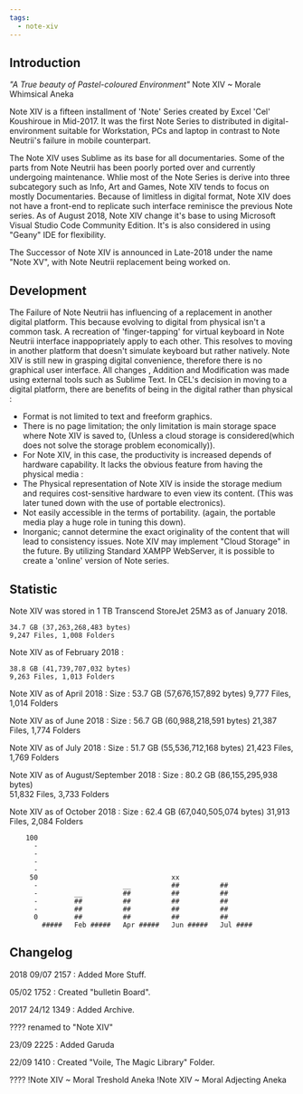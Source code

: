 ```yaml
---
tags:
  - note-xiv
---
```

## Introduction
*"A True beauty of Pastel-coloured Environment"*
Note XIV ~ Morale Whimsical Aneka

Note XIV is a fifteen installment of 'Note' Series created by Excel 'Cel' Koushiroue 
in Mid-2017. It was the first Note Series to distributed in digital-environment suitable for Workstation, PCs and laptop in contrast to Note Neutrii's failure in mobile counterpart.

The Note XIV uses Sublime as its base for all documentaries. Some of the parts from 
Note Neutrii has been poorly ported over and currently undergoing maintenance.
Whlie most of the Note Series is derive into three subcategory such as Info, Art and Games, Note XIV tends to focus on mostly Documentaries.
Because of limitless in digital format, Note XIV does not have a front-end to replicate such interface reminisce the previous Note series.
As of August 2018, Note XIV change it's base to using Microsoft Visual Studio Code
Community Edition.
It's is also considered in using "Geany" IDE for flexibility.

The Successor of Note XIV is announced in Late-2018 under the name "Note XV", with Note Neutrii replacement being worked on.
## Development 
The Failure of Note Neutrii has influencing of a replacement in another digital platform.
This because evolving to digital from physical isn't a common task. A recreation of 
'finger-tapping' for virtual keyboard in Note Neutrii interface inappopriately apply to
each other. This resolves to moving in another platform that doesn't simulate keyboard but rather natively.
Note XIV is still new in grasping digital convenience, therefore there is no graphical
user interface. All changes , Addition and Modification was made using external tools such as Sublime Text.
In CEL's decision in moving to a digital platform, there are benefits of being in the digital rather than physical :
 - Format is not limited to text and freeform graphics.
 - There is no page limitation; the only limitation is main storage space where Note XIV is saved to, (Unless a cloud storage is considered(which does not solve the storage problem economically)).
 - For Note XIV, in this case, the productivity is increased depends of hardware capability.
It lacks the obvious feature from having the physical media : 
- The Physical representation of Note XIV is inside the storage medium and requires cost-sensitive hardware to even view its content. (This was later tuned down with the use of portable electronics).
- Not easily accessible in the terms of portability. (again, the portable media play a huge role in tuning this down).
- Inorganic; cannot determine the exact originality of the content that will lead to consistency issues.
Note XIV may implement "Cloud Storage" in the future.
By utilizing Standard XAMPP WebServer, it is possible to create a 'online' version of
Note series.
## Statistic
Note XIV was stored in 1 TB Transcend StoreJet 25M3 as of January 2018.
```Size 
34.7 GB (37,263,268,483 bytes)
9,247 Files, 1,008 Folders
```

Note XIV as of February 2018 :
```Size 
38.8 GB (41,739,707,032 bytes)
9,263 Files, 1,013 Folders
```

Note XIV as of April 2018 :
Size :  53.7 GB (57,676,157,892 bytes)
		9,777 Files, 1,014 Folders


Note XIV as of June 2018 :
Size :	56.7 GB (60,988,218,591 bytes)
		21,387 Files, 1,774 Folders


Note XIV as of July 2018 :
Size :	51.7 GB (55,536,712,168 bytes)
		21,423 Files, 1,769 Folders

Note XIV as of August/September 2018 :
Size :  80.2 GB (86,155,295,938 bytes)	
		51,832 Files, 3,733 Folders

Note XIV as of October 2018 :
Size :  62.4 GB (67,040,505,074 bytes)
		31,913 Files, 2,084 Folders

```
	100
	  -
	  -
	  -
	  -
	 50									xx			
	  -						__			##			##
	  -			__			##			##			##
	  -			##			##			##			##	
	  -			##			##			##			##
	  0			##			##			##			##	
		#####	Feb #####	Apr #####	Jun #####	Jul ####	

```

## Changelog

2018
09/07
2157 : Added More Stuff.

05/02
1752 : Created "bulletin Board".



2017
24/12
1349 : Added Archive.


????
renamed to "Note XIV"


23/09
2225 : Added Garuda


22/09
1410 : Created "Voile, The Magic Library" Folder.


????
!Note XIV ~ Moral Treshold Aneka
!Note XIV ~ Moral Adjecting Aneka